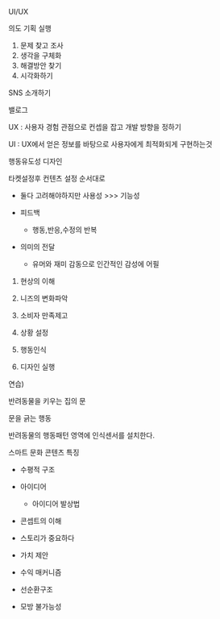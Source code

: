 UI/UX



의도 기획 실행



1. 문제 찾고 조사
2. 생각을 구체화
3. 해결방안 찾기
4. 시각화하기



SNS 소개하기

밸로그



UX : 사용자 경험 관점으로 컨셉을 잡고 개발 방향을 정하기



UI : UX에서 얻은 정보를 바탕으로 사용자에게 최적화되게 구현하는것 



행동유도성 디자인



타켓설정후 컨텐츠 설정 순서대로



- 둘다 고려해야하지만 사용성 >>> 기능성

- 피드백
  - 행동,반응,수정의 반복

- 의미의 전달
  -  유머와 재미 감동으로 인간적인 감성에 어필



1. 현상의 이해
2. 니즈의 변화파악
3. 소비자 만족제고



1. 상황 설정 
2. 행동인식
3. 디자인 실행



연습)

반려동물을 키우는 집의 문

문을 긁는 행동

반려동물의 행동패턴 영역에 인식센서를 설치한다.



스마트 문화 콘텐츠 특징

- 수평적 구조
- 아이디어
  - 아이디어 발상법



- 콘셉트의 이해
- 스토리가 중요하다



- 가치 제안
- 수익 매커니즘
- 선순환구조
- 모방 불가능성


